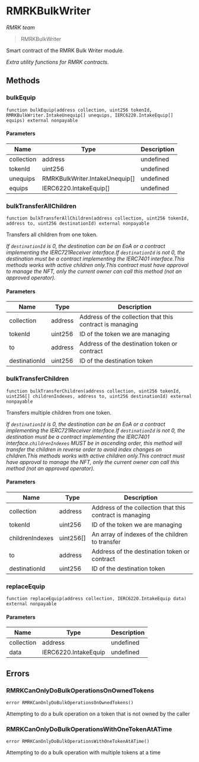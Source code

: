 # RMRKBulkWriter

*RMRK team*

> RMRKBulkWriter

Smart contract of the RMRK Bulk Writer module.

*Extra utility functions for RMRK contracts.*

## Methods

### bulkEquip

```solidity
function bulkEquip(address collection, uint256 tokenId, RMRKBulkWriter.IntakeUnequip[] unequips, IERC6220.IntakeEquip[] equips) external nonpayable
```





#### Parameters

| Name | Type | Description |
|---|---|---|
| collection | address | undefined |
| tokenId | uint256 | undefined |
| unequips | RMRKBulkWriter.IntakeUnequip[] | undefined |
| equips | IERC6220.IntakeEquip[] | undefined |

### bulkTransferAllChildren

```solidity
function bulkTransferAllChildren(address collection, uint256 tokenId, address to, uint256 destinationId) external nonpayable
```

Transfers all children from one token.

*If `destinationId` is 0, the destination can be an EoA or a contract implementing the IERC721Receiver interface.If `destinationId` is not 0, the destination must be a contract implementing the IERC7401 interface.This methods works with active children only.This contract must have approval to manage the NFT, only the current owner can call this method (not an approved operator).*

#### Parameters

| Name | Type | Description |
|---|---|---|
| collection | address | Address of the collection that this contract is managing |
| tokenId | uint256 | ID of the token we are managing |
| to | address | Address of the destination token or contract |
| destinationId | uint256 | ID of the destination token |

### bulkTransferChildren

```solidity
function bulkTransferChildren(address collection, uint256 tokenId, uint256[] childrenIndexes, address to, uint256 destinationId) external nonpayable
```

Transfers multiple children from one token.

*If `destinationId` is 0, the destination can be an EoA or a contract implementing the IERC721Receiver interface.If `destinationId` is not 0, the destination must be a contract implementing the IERC7401 interface.`childrenIndexes` MUST be in ascending order, this method will transfer the children in reverse order to avoid index changes on children.This methods works with active children only.This contract must have approval to manage the NFT, only the current owner can call this method (not an approved operator).*

#### Parameters

| Name | Type | Description |
|---|---|---|
| collection | address | Address of the collection that this contract is managing |
| tokenId | uint256 | ID of the token we are managing |
| childrenIndexes | uint256[] | An array of indexes of the children to transfer |
| to | address | Address of the destination token or contract |
| destinationId | uint256 | ID of the destination token |

### replaceEquip

```solidity
function replaceEquip(address collection, IERC6220.IntakeEquip data) external nonpayable
```





#### Parameters

| Name | Type | Description |
|---|---|---|
| collection | address | undefined |
| data | IERC6220.IntakeEquip | undefined |




## Errors

### RMRKCanOnlyDoBulkOperationsOnOwnedTokens

```solidity
error RMRKCanOnlyDoBulkOperationsOnOwnedTokens()
```

Attempting to do a bulk operation on a token that is not owned by the caller




### RMRKCanOnlyDoBulkOperationsWithOneTokenAtATime

```solidity
error RMRKCanOnlyDoBulkOperationsWithOneTokenAtATime()
```

Attempting to do a bulk operation with multiple tokens at a time





